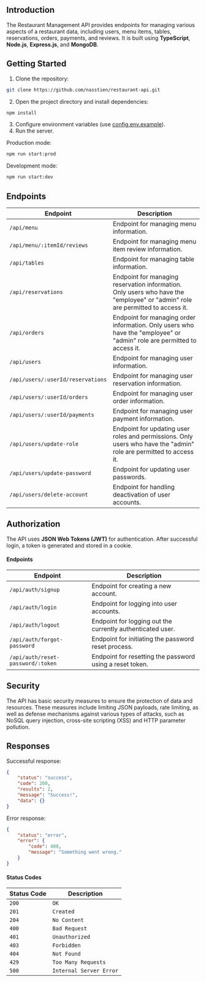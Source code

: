 ## Introduction

The Restaurant Management API provides endpoints for managing various aspects of a restaurant data, including users, menu items, tables, reservations, orders, payments, and reviews. It is built using **TypeScript**, **Node.js**, **Express.js**, and **MongoDB**.

## Getting Started

1. Clone the repository:

```sh
git clone https://github.com/nasstien/restaurant-api.git
```

2. Open the project directory and install dependencies:

```sh
npm install
```

3. Configure environment variables (use [config.env.example](config.env.example)).
4. Run the server.

Production mode:

```sh
npm run start:prod
```

Development mode:

```sh
npm run start:dev
```

## Endpoints

| Endpoint                          | Description                                                                                                                   |
| --------------------------------- | ----------------------------------------------------------------------------------------------------------------------------- |
| `/api/menu`                       | Endpoint for managing menu information.                                                                                       |
| `/api/menu/:itemId/reviews`       | Endpoint for managing menu item review information.                                                                           |
| `/api/tables`                     | Endpoint for managing table information.                                                                                      |
| `/api/reservations`               | Endpoint for managing reservation information. Only users who have the "employee" or "admin" role are permitted to access it. |
| `/api/orders`                     | Endpoint for managing order information. Only users who have the "employee" or "admin" role are permitted to access it.       |
| `/api/users`                      | Endpoint for managing user information.                                                                                       |
| `/api/users/:userId/reservations` | Endpoint for managing user reservation information.                                                                           |
| `/api/users/:userId/orders`       | Endpoint for managing user order information.                                                                                 |
| `/api/users/:userId/payments`     | Endpoint for managing user payment information.                                                                               |
| `/api/users/update-role`          | Endpoint for updating user roles and permissions. Only users who have the "admin" role are permitted to access it.            |
| `/api/users/update-password`      | Endpoint for updating user passwords.                                                                                         |
| `/api/users/delete-account`       | Endpoint for handling deactivation of user accounts.                                                                          |

## Authorization

The API uses **JSON Web Tokens (JWT)** for authentication. After successful login, a token is generated and stored in a cookie.

#### Endpoints

| Endpoint                          | Description                                                |
| --------------------------------- | ---------------------------------------------------------- |
| `/api/auth/signup`                | Endpoint for creating a new account.                       |
| `/api/auth/login`                 | Endpoint for logging into user accounts.                   |
| `/api/auth/logout`                | Endpoint for logging out the currently authenticated user. |
| `/api/auth/forgot-password`       | Endpoint for initiating the password reset process.        |
| `/api/auth/reset-password/:token` | Endpoint for resetting the password using a reset token.   |

## Security

The API has basic security measures to ensure the protection of data and resources. These measures include limiting JSON payloads, rate limiting, as well as defense mechanisms against various types of attacks, such as NoSQL query injection, cross-site scripting (XSS) and HTTP parameter pollution.

## Responses

Successful response:

```json
{
    "status": "success",
    "code": 200,
    "results": 2,
    "message": "Success!",
    "data": {}
}
```

Error response:

```json
{
    "status": "error",
    "error": {
        "code": 400,
        "message": "Something went wrong."
    }
}
```

#### Status Codes

| Status Code | Description             |
| ----------- | ----------------------- |
| `200`       | `OK`                    |
| `201`       | `Created`               |
| `204`       | `No Content`            |
| `400`       | `Bad Request`           |
| `401`       | `Unauthorized`          |
| `403`       | `Forbidden`             |
| `404`       | `Not Found`             |
| `429`       | `Too Many Requests`     |
| `500`       | `Internal Server Error` |
